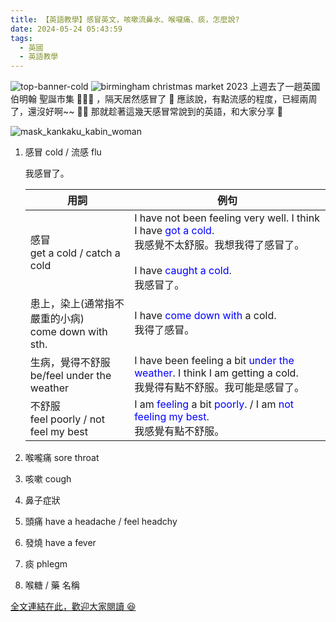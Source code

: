 ```yaml
---
title: 【英語教學】感冒英文，咳嗽流鼻水、喉嚨痛、痰，怎麼說?
date: 2024-05-24 05:43:59
tags:
  - 英國
  - 英語教學
---
```


![top-banner-cold](https://firebasestorage.googleapis.com/v0/b/hexschool-bootcamp.appspot.com/o/%E3%80%90%E8%8B%B1%E8%AA%9E%E6%95%99%E5%AD%B8%E3%80%91%E6%84%9F%E5%86%92%E8%8B%B1%E6%96%87%EF%BC%8C%E5%92%B3%E5%97%BD%E6%B5%81%E9%BC%BB%E6%B0%B4%E3%80%81%E5%96%89%E5%9A%A8%E7%97%9B%E3%80%81%E7%97%B0%EF%BC%8C%E6%80%8E%E9%BA%BC%E8%AA%AA%3F%2Ftop-banner-cold.png?alt=media&token=89049c9c-ebe4-4232-8012-b474e3375f91)
![birmingham christmas market 2023](https://firebasestorage.googleapis.com/v0/b/hexschool-bootcamp.appspot.com/o/%E3%80%90%E8%8B%B1%E8%AA%9E%E6%95%99%E5%AD%B8%E3%80%91%E6%84%9F%E5%86%92%E8%8B%B1%E6%96%87%EF%BC%8C%E5%92%B3%E5%97%BD%E6%B5%81%E9%BC%BB%E6%B0%B4%E3%80%81%E5%96%89%E5%9A%A8%E7%97%9B%E3%80%81%E7%97%B0%EF%BC%8C%E6%80%8E%E9%BA%BC%E8%AA%AA%3F%2Fbirmingham%20christmas%20market%202023.jpg?alt=media&token=4b988710-7d74-403e-b8b1-a3fa6be922cc)
上週去了一趟英國伯明翰 聖誕市集 🎄🎅🏻 ，隔天居然感冒了 🤧
應該說，有點流感的程度，已經兩周了，還沒好啊~~ 😵‍💫
那就趁著這幾天感冒常說到的英語，和大家分享 📝

<!-- more -->

![mask_kankaku_kabin_woman](https://firebasestorage.googleapis.com/v0/b/hexschool-bootcamp.appspot.com/o/%E3%80%90%E8%8B%B1%E8%AA%9E%E6%95%99%E5%AD%B8%E3%80%91%E6%84%9F%E5%86%92%E8%8B%B1%E6%96%87%EF%BC%8C%E5%92%B3%E5%97%BD%E6%B5%81%E9%BC%BB%E6%B0%B4%E3%80%81%E5%96%89%E5%9A%A8%E7%97%9B%E3%80%81%E7%97%B0%EF%BC%8C%E6%80%8E%E9%BA%BC%E8%AA%AA%3F%2Fmask_kankaku_kabin_woman.png?alt=media&token=707df5ec-4666-4508-ba41-3e0f87e9d79e)

1. 感冒 cold / 流感 flu

   我感冒了。

   | 用詞                                                  | 例句                                                                                                                                                                                                               |
   | ----------------------------------------------------- | ------------------------------------------------------------------------------------------------------------------------------------------------------------------------------------------------------------------ |
   | 感冒<br>get a cold / catch a cold                     | I have not been feeling very well. I think I have <span style="color: blue;">got a cold</span>.<br>我感覺不太舒服。我想我得了感冒了。<br><br>I have <span style="color: blue;">caught a cold</span>.<br>我感冒了。 |
   | 患上，染上(通常指不嚴重的小病)<br>come down with sth. | I have <span style="color: blue;">come down with</span> a cold.<br>我得了感冒。                                                                                                                                    |
   | 生病，覺得不舒服<br>be/feel under the weather         | I have been feeling a bit <span style="color: blue;">under the weather</span>. I think I am getting a cold.<br>我覺得有點不舒服。我可能是感冒了。                                                                  |
   | 不舒服<br>feel poorly / not feel my best              | I am <span style="color: blue;">feeling</span> a bit <span style="color: blue;">poorly</span>. / I am <span style="color: blue;">not feeling my best</span>.<br>我感覺有點不舒服。                                 |

2. 喉嚨痛 sore throat
3. 咳嗽 cough
4. 鼻子症狀
5. 頭痛 have a headache / feel headchy
6. 發燒 have a fever
7. 痰 phlegm
8. 喉糖 / 藥 名稱

[全文連結在此，歡迎大家閱讀 😆](https://ajoulife.pixnet.net/blog/post/124013338-%E3%80%90%E8%8B%B1%E8%AA%9E%E6%95%99%E5%AD%B8%E3%80%91%E6%84%9F%E5%86%92%E8%8B%B1%E6%96%87%EF%BC%8C%E5%92%B3%E5%97%BD%E6%B5%81%E9%BC%BB%E6%B0%B4%E3%80%81%E5%96%89%E5%9A%A8%E7%97%9B)
